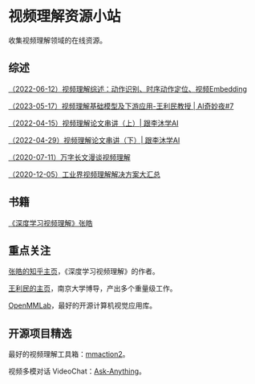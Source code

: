 # 视频理解资源小站
收集视频理解领域的在线资源。

## 综述
[（2022-06-12）视频理解综述：动作识别、时序动作定位、视频Embedding](https://zhuanlan.zhihu.com/p/422235052)

[（2023-05-17）视频理解基础模型及下游应用-王利民教授 | AI奇妙夜#7](https://www.bilibili.com/video/BV1rz4y1t7b7/?spm_id_from=333.999.0.0&vd_source=6ac7c4e9791ca84c0eeb7af7f2237d31)

[（2022-04-15）视频理解论文串讲（上）| 跟李沐学AI](https://www.bilibili.com/video/BV1fL4y157yA/?spm_id_from=333.337.search-card.all.click&vd_source=6ac7c4e9791ca84c0eeb7af7f2237d31)

[（2022-04-29）视频理解论文串讲（下）| 跟李沐学AI](https://www.bilibili.com/video/BV11Y411P7ep/?spm_id_from=333.788&vd_source=6ac7c4e9791ca84c0eeb7af7f2237d31)

[（2020-07-11）万字长文漫谈视频理解](https://zhuanlan.zhihu.com/p/158702087)

[（2020-12-05）工业界视频理解解决方案大汇总](https://zhuanlan.zhihu.com/p/331660909)

## 书籍
[《深度学习视频理解》张皓](https://zhuanlan.zhihu.com/p/413690166)

## 重点关注
[张皓的知乎主页](https://www.zhihu.com/people/hao-zhang-0214)，《深度学习视频理解》的作者。

[王利民的主页](http://wanglimin.github.io/)，南京大学博导，产出多个重量级工作。

[OpenMMLab](https://github.com/open-mmlab)，最好的开源计算机视觉应用库。

## 开源项目精选
最好的视频理解工具箱：[mmaction2](https://github.com/open-mmlab/mmaction2)。

视频多模对话 VideoChat：[Ask-Anything](https://github.com/OpenGVLab/Ask-Anything)。

